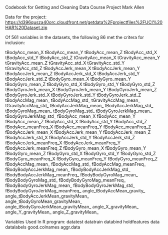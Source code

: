 Codebook for Getting and Cleaning Data Course Project
Mark Allen 

Data for the project:
https://d396qusza40orc.cloudfront.net/getdata%2Fprojectfiles%2FUCI%20HAR%20Dataset.zip 

Of 561 variables in the datasets, the following 86 met the critera for inclusion:

tBodyAcc_mean_X
tBodyAcc_mean_Y
tBodyAcc_mean_Z
tBodyAcc_std_X
tBodyAcc_std_Y
tBodyAcc_std_Z
tGravityAcc_mean_X
tGravityAcc_mean_Y
tGravityAcc_mean_Z
tGravityAcc_std_X
tGravityAcc_std_Y
tGravityAcc_std_Z
tBodyAccJerk_mean_X
tBodyAccJerk_mean_Y
tBodyAccJerk_mean_Z
tBodyAccJerk_std_X
tBodyAccJerk_std_Y
tBodyAccJerk_std_Z
tBodyGyro_mean_X
tBodyGyro_mean_Y
tBodyGyro_mean_Z
tBodyGyro_std_X
tBodyGyro_std_Y
tBodyGyro_std_Z
tBodyGyroJerk_mean_X
tBodyGyroJerk_mean_Y
tBodyGyroJerk_mean_Z
tBodyGyroJerk_std_X
tBodyGyroJerk_std_Y
tBodyGyroJerk_std_Z
tBodyAccMag_mean_
tBodyAccMag_std_
tGravityAccMag_mean_
tGravityAccMag_std_
tBodyAccJerkMag_mean_
tBodyAccJerkMag_std_
tBodyGyroMag_mean_
tBodyGyroMag_std_
tBodyGyroJerkMag_mean_
tBodyGyroJerkMag_std_
fBodyAcc_mean_X
fBodyAcc_mean_Y
fBodyAcc_mean_Z
fBodyAcc_std_X
fBodyAcc_std_Y
fBodyAcc_std_Z
fBodyAcc_meanFreq_X
fBodyAcc_meanFreq_Y
fBodyAcc_meanFreq_Z
fBodyAccJerk_mean_X
fBodyAccJerk_mean_Y
fBodyAccJerk_mean_Z
fBodyAccJerk_std_X
fBodyAccJerk_std_Y
fBodyAccJerk_std_Z
fBodyAccJerk_meanFreq_X
fBodyAccJerk_meanFreq_Y
fBodyAccJerk_meanFreq_Z
fBodyGyro_mean_X
fBodyGyro_mean_Y
fBodyGyro_mean_Z
fBodyGyro_std_X
fBodyGyro_std_Y
fBodyGyro_std_Z
fBodyGyro_meanFreq_X
fBodyGyro_meanFreq_Y
fBodyGyro_meanFreq_Z
fBodyAccMag_mean_
fBodyAccMag_std_
fBodyAccMag_meanFreq_
fBodyBodyAccJerkMag_mean_
fBodyBodyAccJerkMag_std_
fBodyBodyAccJerkMag_meanFreq_
fBodyBodyGyroMag_mean_
fBodyBodyGyroMag_std_
fBodyBodyGyroMag_meanFreq_
fBodyBodyGyroJerkMag_mean_
fBodyBodyGyroJerkMag_std_
fBodyBodyGyroJerkMag_meanFreq_
angle_tBodyAccMean_gravity_
angle_tBodyAccJerkMean_gravityMean_
angle_tBodyGyroMean_gravityMean_
angle_tBodyGyroJerkMean_gravityMean_
angle_X_gravityMean_
angle_Y_gravityMean_
angle_Z_gravityMean_

Variables Used In R program:
datatest
datatrain
databind
holdfeatures
data
datalabels
good.colnames
aggr.data
